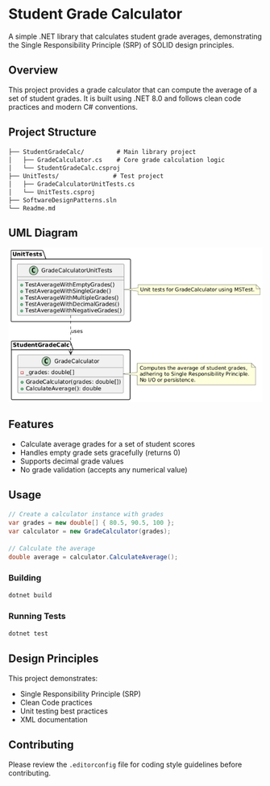 # Student Grade Calculator

A simple .NET library that calculates student grade averages, demonstrating the Single Responsibility Principle (SRP) of SOLID design principles.

## Overview

This project provides a grade calculator that can compute the average of a set of student grades. It is built using .NET 8.0 and follows clean code practices and modern C# conventions.

## Project Structure

```
├── StudentGradeCalc/         # Main library project
│   ├── GradeCalculator.cs    # Core grade calculation logic
│   └── StudentGradeCalc.csproj
├── UnitTests/               # Test project
│   ├── GradeCalculatorUnitTests.cs
│   └── UnitTests.csproj
├── SoftwareDesignPatterns.sln
└── Readme.md
```

## UML Diagram
![UML Class Diagram](UMLdiagram.png)

## Features

- Calculate average grades for a set of student scores
- Handles empty grade sets gracefully (returns 0)
- Supports decimal grade values
- No grade validation (accepts any numerical value)

## Usage

```csharp
// Create a calculator instance with grades
var grades = new double[] { 80.5, 90.5, 100 };
var calculator = new GradeCalculator(grades);

// Calculate the average
double average = calculator.CalculateAverage();
```

### Building

```sh
dotnet build
```

### Running Tests

```sh
dotnet test
```

## Design Principles

This project demonstrates:
- Single Responsibility Principle (SRP)
- Clean Code practices
- Unit testing best practices
- XML documentation

## Contributing

Please review the `.editorconfig` file for coding style guidelines before contributing.

